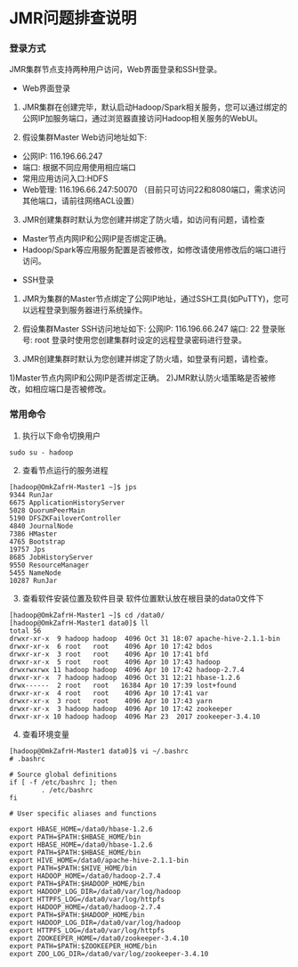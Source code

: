 # JMR问题排查说明

### 登录方式
JMR集群节点支持两种用户访问，Web界面登录和SSH登录。

- Web界面登录

1. JMR集群在创建完毕，默认启动Hadoop/Spark相关服务，您可以通过绑定的公网IP加服务端口，通过浏览器直接访问Hadoop相关服务的WebUI。

2. 假设集群Master Web访问地址如下:
* 公网IP: 116.196.66.247
* 端口: 根据不同应用使用相应端口
* 常用应用访问入口:HDFS 
* Web管理: 116.196.66.247:50070 
 （目前只可访问22和8080端口，需求访问其他端口，请前往网络ACL设置）

3. JMR创建集群时默认为您创建并绑定了防火墙，如访问有问题，请检查
* Master节点内网IP和公网IP是否绑定正确。
* Hadoop/Spark等应用服务配置是否被修改，如修改请使用修改后的端口进行访问。 

- SSH登录 

1. JMR为集群的Master节点绑定了公网IP地址，通过SSH工具(如PuTTY)，您可以远程登录到服务器进行系统操作。

2. 假设集群Master SSH访问地址如下:
公网IP: 116.196.66.247
端口: 22
登录账号: root
登录时使用您创建集群时设定的远程登录密码进行登录。 

3. JMR创建集群时默认为您创建并绑定了防火墙，如登录有问题，请检查。

1)Master节点内网IP和公网IP是否绑定正确。 
2)JMR默认防火墙策略是否被修改，如相应端口是否被修改。

###  常用命令
1.	执行以下命令切换用户
```
sudo su - hadoop
```
2.	查看节点运行的服务进程
```
[hadoop@OmkZafrH-Master1 ~]$ jps
9344 RunJar
6675 ApplicationHistoryServer
5028 QuorumPeerMain
5190 DFSZKFailoverController
4840 JournalNode
7386 HMaster
4765 Bootstrap
19757 Jps
8685 JobHistoryServer
9550 ResourceManager
5455 NameNode
10287 RunJar
```
3.	查看软件安装位置及软件目录
软件位置默认放在根目录的data0文件下
```
[hadoop@OmkZafrH-Master1 ~]$ cd /data0/
[hadoop@OmkZafrH-Master1 data0]$ ll
total 56
drwxr-xr-x  9 hadoop hadoop  4096 Oct 31 18:07 apache-hive-2.1.1-bin
drwxr-xr-x  6 root   root    4096 Apr 10 17:42 bdos
drwxr-xr-x  3 root   root    4096 Apr 10 17:41 bfd
drwxr-xr-x  5 root   root    4096 Apr 10 17:43 hadoop
drwxrwxrwx 11 hadoop hadoop  4096 Apr 10 17:42 hadoop-2.7.4
drwxr-xr-x  7 hadoop hadoop  4096 Oct 31 12:21 hbase-1.2.6
drwx------  2 root   root   16384 Apr 10 17:39 lost+found
drwxr-xr-x  4 root   root    4096 Apr 10 17:41 var
drwxr-xr-x  3 root   root    4096 Apr 10 17:43 yarn
drwxr-xr-x  3 hadoop hadoop  4096 Apr 10 17:42 zookeeper
drwxr-xr-x 10 hadoop hadoop  4096 Mar 23  2017 zookeeper-3.4.10
```
4.	查看环境变量
```
[hadoop@OmkZafrH-Master1 data0]$ vi ~/.bashrc 
# .bashrc

# Source global definitions
if [ -f /etc/bashrc ]; then
        . /etc/bashrc
fi

# User specific aliases and functions

export HBASE_HOME=/data0/hbase-1.2.6
export PATH=$PATH:$HBASE_HOME/bin
export HBASE_HOME=/data0/hbase-1.2.6
export PATH=$PATH:$HBASE_HOME/bin
export HIVE_HOME=/data0/apache-hive-2.1.1-bin
export PATH=$PATH:$HIVE_HOME/bin
export HADOOP_HOME=/data0/hadoop-2.7.4
export PATH=$PATH:$HADOOP_HOME/bin
export HADOOP_LOG_DIR=/data0/var/log/hadoop
export HTTPFS_LOG=/data0/var/log/httpfs
export HADOOP_HOME=/data0/hadoop-2.7.4
export PATH=$PATH:$HADOOP_HOME/bin
export HADOOP_LOG_DIR=/data0/var/log/hadoop
export HTTPFS_LOG=/data0/var/log/httpfs
export ZOOKEEPER_HOME=/data0/zookeeper-3.4.10
export PATH=$PATH:$ZOOKEEPER_HOME/bin
export ZOO_LOG_DIR=/data0/var/log/zookeeper-3.4.10     
```

